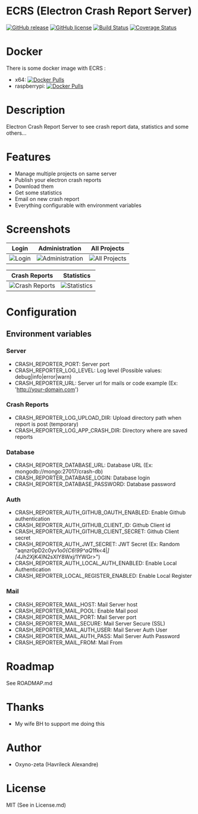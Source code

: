 ECRS (Electron Crash Report Server)
===================================
[![GitHub release](https://img.shields.io/github/release/oxynozeta/ecrs.svg?maxAge=2592000)]() [![GitHub license](https://img.shields.io/badge/license-MIT-blue.svg)](https://raw.githubusercontent.com/oxyno-zeta/ECRS/master/LICENSE.md) [![Build Status](https://travis-ci.org/oxyno-zeta/ECRS.svg?branch=master)](https://travis-ci.org/oxyno-zeta/ECRS) [![Coverage Status](https://coveralls.io/repos/github/oxyno-zeta/ECRS/badge.svg)](https://coveralls.io/github/oxyno-zeta/ECRS)

# Docker
There is some docker image with ECRS :
* x64: [![Docker Pulls](https://img.shields.io/docker/pulls/oxynozeta/ecrs.svg?maxAge=2592000)](https://hub.docker.com/r/oxynozeta/ecrs/)
* raspberrypi: [![Docker Pulls](https://img.shields.io/docker/pulls/oxynozeta/rpi-ecrs.svg?maxAge=2592000)](https://hub.docker.com/r/oxynozeta/rpi-ecrs/)

# Description
Electron Crash Report Server to see crash report data, statistics and some others...

# Features
* Manage multiple projects on same server
* Publish your electron crash reports
* Download them
* Get some statistics
* Email on new crash report
* Everything configurable with environment variables 

# Screenshots
| Login | Administration | All Projects  |
|:-------------:|:-------:|:-------:|
|![Login](https://github.com/oxyno-zeta/ECRS/blob/master/.github/login.png)|![Administration](https://github.com/oxyno-zeta/ECRS/blob/master/.github/admin-users.png)|![All Projects](https://github.com/oxyno-zeta/ECRS/blob/master/.github/all-projects.png)|


| Crash Reports  | Statistics | 
|:-------------:|:-------:|
|![Crash Reports](https://github.com/oxyno-zeta/ECRS/blob/master/.github/crash-reports.png)|![Statistics](https://github.com/oxyno-zeta/ECRS/blob/master/.github/statistics.png)|

# Configuration
## Environment variables
### Server
* CRASH_REPORTER_PORT: Server port
* CRASH_REPORTER_LOG_LEVEL: Log level (Possible values: debug|info|error|warn)
* CRASH_REPORTER_URL: Server url for mails or code example (Ex: 'http://your-domain.com')

### Crash Reports
* CRASH_REPORTER_LOG_UPLOAD_DIR: Upload directory path when report is post (temporary)
* CRASH_REPORTER_LOG_APP_CRASH_DIR: Directory where are saved reports

### Database
* CRASH_REPORTER_DATABASE_URL: Database URL (Ex: mongodb://mongo:27017/crash-db)
* CRASH_REPORTER_DATABASE_LOGIN: Database login
* CRASH_REPORTER_DATABASE_PASSWORD: Database password

### Auth
* CRASH_REPORTER_AUTH_GITHUB_OAUTH_ENABLED: Enable Github authentication
* CRASH_REPORTER_AUTH_GITHUB_CLIENT_ID: Github Client id
* CRASH_REPORTER_AUTH_GITHUB_CLIENT_SECRET: Github Client secret
* CRASH_REPORTER_AUTH_JWT_SECRET: JWT Secret (Ex: Random "aqnzr0pD2c0yv1o*0{C6!99^aQ*1fk<4|*][4Jh2X*jK4)N2sXIY8Wxj/1YWGr>")
* CRASH_REPORTER_AUTH_LOCAL_AUTH_ENABLED: Enable Local Authentication
* CRASH_REPORTER_LOCAL_REGISTER_ENABLED: Enable Local Register

### Mail
* CRASH_REPORTER_MAIL_HOST: Mail Server host
* CRASH_REPORTER_MAIL_POOL: Enable Mail pool
* CRASH_REPORTER_MAIL_PORT: Mail Server port
* CRASH_REPORTER_MAIL_SECURE: Mail Server Secure (SSL)
* CRASH_REPORTER_MAIL_AUTH_USER: Mail Server Auth User
* CRASH_REPORTER_MAIL_AUTH_PASS: Mail Server Auth Password
* CRASH_REPORTER_MAIL_FROM: Mail From

# Roadmap
See ROADMAP.md

# Thanks
* My wife BH to support me doing this

# Author
* Oxyno-zeta (Havrileck Alexandre)

# License
MIT (See in License.md)

